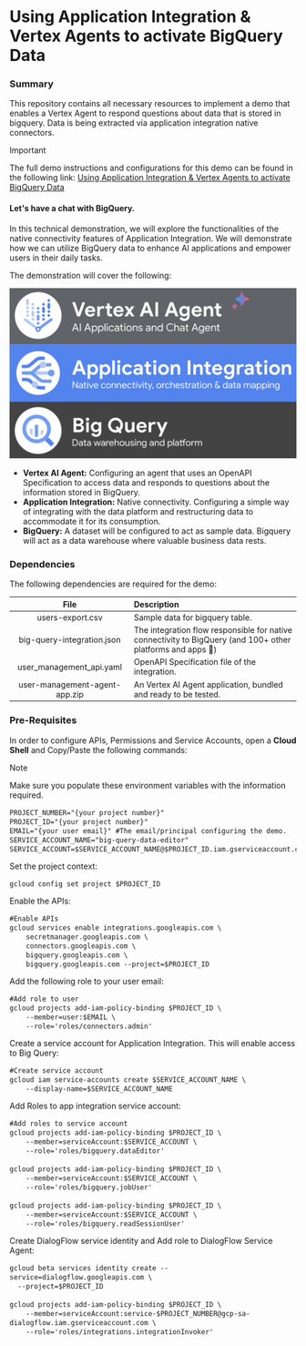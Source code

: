 # Using Application Integration & Vertex Agents to activate BigQuery Data

### Summary
This repository contains all necessary resources to implement a demo that enables a Vertex Agent to respond questions about data that is stored in bigquery. Data is being extracted via application integration native connectors.

> [!IMPORTANT]
> The full demo instructions and configurations for this demo can be found in the following link: [Using Application Integration & Vertex Agents to activate BigQuery Data](https://www.googlecloudcommunity.com/gc/Integration-Services/Using-Application-Integration-amp-Vertex-Agents-to-activate/m-p/783599)



#### Let's have a chat with BigQuery. 

In this technical demonstration, we will explore the functionalities of the native connectivity features of Application Integration. We will demonstrate how we can utilize BigQuery data to enhance AI applications and empower users in their daily tasks.

The demonstration will cover the following:

![Solutions](images/solutions.png)

* **Vertex AI Agent:** Configuring an agent that uses an OpenAPI Specification to access data and responds to questions about the information stored in BigQuery.
* **Application Integration:** Native connectivity. Configuring a simple way of integrating with the data platform and restructuring data to accommodate it for its consumption.
* **BigQuery:** A dataset will be configured to act as sample data. Bigquery will act as a data warehouse where valuable business data rests.

### Dependencies
The following dependencies are required for the demo:

| File     | Description |
|:----------:|:-------------|
| users-export.csv    | Sample data for bigquery table. |
| big-query-integration.json    | The integration flow responsible for native connectivity to BigQuery (and 100+ other platforms and apps 🤩)      |
| user_management_api.yaml    | OpenAPI Specification file of the integration.      |
| user-management-agent-app.zip    | An Vertex AI Agent application, bundled and ready to be tested. |

### Pre-Requisites
In order to configure APIs, Permissions and Service Accounts, open a **Cloud Shell** and Copy/Paste the following commands:

> [!NOTE]
> Make sure you populate these environment variables with the information required.

```shell
PROJECT_NUMBER="{your project number}"
PROJECT_ID="{your project number}"
EMAIL="{your user email}" #The email/principal configuring the demo.
SERVICE_ACCOUNT_NAME="big-query-data-editor"
SERVICE_ACCOUNT=$SERVICE_ACCOUNT_NAME@$PROJECT_ID.iam.gserviceaccount.com
```

Set the project context:
```shell
gcloud config set project $PROJECT_ID
```

Enable the APIs:
```shell
#Enable APIs
gcloud services enable integrations.googleapis.com \
    secretmanager.googleapis.com \
    connectors.googleapis.com \
    bigquery.googleapis.com \
    bigquery.googleapis.com --project=$PROJECT_ID
```
Add the following role to your user email:
```shell
#Add role to user
gcloud projects add-iam-policy-binding $PROJECT_ID \
    --member=user:$EMAIL \
    --role='roles/connectors.admin'
```
Create a service account for Application Integration. This will enable access to Big Query:
```shell
#Create service account
gcloud iam service-accounts create $SERVICE_ACCOUNT_NAME \
    --display-name=$SERVICE_ACCOUNT_NAME
```

Add Roles to app integration service account:
```shell
#Add roles to service account
gcloud projects add-iam-policy-binding $PROJECT_ID \
    --member=serviceAccount:$SERVICE_ACCOUNT \
    --role='roles/bigquery.dataEditor'

gcloud projects add-iam-policy-binding $PROJECT_ID \
    --member=serviceAccount:$SERVICE_ACCOUNT \
    --role='roles/bigquery.jobUser'

gcloud projects add-iam-policy-binding $PROJECT_ID \
    --member=serviceAccount:$SERVICE_ACCOUNT \
    --role='roles/bigquery.readSessionUser'
```
Create DialogFlow service identity and Add role to DialogFlow Service Agent:
```shell
gcloud beta services identity create --service=dialogflow.googleapis.com \
  --project=$PROJECT_ID

gcloud projects add-iam-policy-binding $PROJECT_ID \
    --member=serviceAccount:service-$PROJECT_NUMBER@gcp-sa-dialogflow.iam.gserviceaccount.com \
    --role='roles/integrations.integrationInvoker'
```

